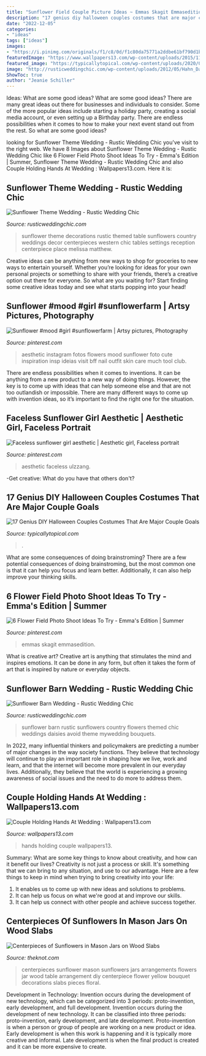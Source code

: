 ```yaml
---
title: "Sunflower Field Couple Picture Ideas ~ Emmas Skagit Emmasedition"
description: "17 genius diy halloween couples costumes that are major couple goals"
date: "2022-12-05"
categories:
- "ideas"
tags: ["ideas"]
images:
- "https://i.pinimg.com/originals/f1/c8/0d/f1c80da75771a2ddbe61bf790d1be66d.jpg"
featuredImage: "https://www.wallpapers13.com/wp-content/uploads/2015/11/Couple-Holding-Hands-at-wedding-1680x1050.jpg"
featured_image: "https://typicallytopical.com/wp-content/uploads/2020/08/halloween-couples-costumes.jpg"
image: "http://rusticweddingchic.com/wp-content/uploads/2012/05/Hahn_Davis_Laura_Leigh_Photo_574DAVISLauraLeighPhoto_low-590x887.jpg"
ShowToc: true
author: "Jeanie Schiller"
---
```



Ideas: What are some good ideas?
What are some good ideas?
There are many great ideas out there for businesses and individuals to consider. Some of the more popular ideas include starting a holiday party, creating a social media account, or even setting up a Birthday party. There are endless possibilities when it comes to how to make your next event stand out from the rest. So what are some good ideas?

	

		
looking for Sunflower Theme Wedding - Rustic Wedding Chic you've visit to the right web. We have 8 Images about Sunflower Theme Wedding - Rustic Wedding Chic like 6 Flower Field Photo Shoot Ideas To Try - Emma&#039;s Edition | Summer, Sunflower Theme Wedding - Rustic Wedding Chic and also Couple Holding Hands At Wedding : Wallpapers13.com. Here it is:
		
    
## Sunflower Theme Wedding - Rustic Wedding Chic

<img loading=lazy src="http://rusticweddingchic.com/wp-content/uploads/2012/05/Hahn_Davis_Laura_Leigh_Photo_574DAVISLauraLeighPhoto_low-590x887.jpg" onerror="this.onerror=null;this.src='https://tse1.mm.bing.net/th?id=OIP.O2ya0bq1Bz59Da9eSNIorAHaLI&amp;pid=15.1';" alt="Sunflower Theme Wedding - Rustic Wedding Chic">

_Source: rusticweddingchic.com_

>sunflower theme decorations rustic themed table sunflowers country weddings decor centerpieces western chic tables settings reception centerpiece place melissa matthew. 

	

Creative ideas can be anything from new ways to shop for groceries to new ways to entertain yourself. Whether you’re looking for ideas for your own personal projects or something to share with your friends, there’s a creative option out there for everyone. So what are you waiting for? Start finding some creative ideas today and see what starts popping into your head!

    
## Sunflower #mood #girl #sunflowerfarm | Artsy Pictures, Photography

<img loading=lazy src="https://i.pinimg.com/736x/e1/96/46/e196462ac14c990db9bf1538145872d5.jpg" onerror="this.onerror=null;this.src='https://tse1.mm.bing.net/th?id=OIP.qyOQykzDp7CDKcXaiBUrYAHaNL&amp;pid=15.1';" alt="Sunflower #mood #girl #sunflowerfarm | Artsy pictures, Photography">

_Source: pinterest.com_

>aesthetic instagram fotos flowers mood sunflower foto cute inspiration insp ideias visit bff nail outfit skin care much tool club. 

	

There are endless possibilities when it comes to inventions. It can be anything from a new product to a new way of doing things. However, the key is to come up with ideas that can help someone else and that are not too outlandish or impossible. There are many different ways to come up with invention ideas, so it’s important to find the right one for the situation.

    
## Faceless Sunflower Girl Aesthetic | Aesthetic Girl, Faceless Portrait

<img loading=lazy src="https://i.pinimg.com/originals/f1/c8/0d/f1c80da75771a2ddbe61bf790d1be66d.jpg" onerror="this.onerror=null;this.src='https://tse3.mm.bing.net/th?id=OIP.9za25CXayRL--TINFxo54gHaLH&amp;pid=15.1';" alt="Faceless sunflower girl aesthetic | Aesthetic girl, Faceless portrait">

_Source: pinterest.com_

>aesthetic faceless ulzzang. 

	

-Get creative: What do you have that others don't?

    
## 17 Genius DIY Halloween Couples Costumes That Are Major Couple Goals

<img loading=lazy src="https://typicallytopical.com/wp-content/uploads/2020/08/halloween-couples-costumes.jpg" onerror="this.onerror=null;this.src='https://tse1.mm.bing.net/th?id=OIP.gjvOt_L30X6I0SoGtQXSdgHaE8&amp;pid=15.1';" alt="17 Genius DIY Halloween Couples Costumes That Are Major Couple Goals">

_Source: typicallytopical.com_

>. 

	

What are some consequences of doing brainstroming?
There are a few potential consequences of doing brainstroming, but the most common one is that it can help you focus and learn better. Additionally, it can also help improve your thinking skills.

    
## 6 Flower Field Photo Shoot Ideas To Try - Emma&#039;s Edition | Summer

<img loading=lazy src="https://i.pinimg.com/736x/fe/e0/12/fee012383e367fb47347410c586e4b3f.jpg" onerror="this.onerror=null;this.src='https://tse2.mm.bing.net/th?id=OIP.rYNL2FXC2D-I-S757IkpRAHaLF&amp;pid=15.1';" alt="6 Flower Field Photo Shoot Ideas To Try - Emma&#039;s Edition | Summer">

_Source: pinterest.com_

>emmas skagit emmasedition. 

	

What is creative art?
Creative art is anything that stimulates the mind and inspires emotions. It can be done in any form, but often it takes the form of art that is inspired by nature or everyday objects.

    
## Sunflower Barn Wedding - Rustic Wedding Chic

<img loading=lazy src="http://rusticweddingchic.com/wp-content/uploads/2015/05/Harrison_Harrison_Lisa_Price_Photography_sbwedding062_low-590x885.jpg" onerror="this.onerror=null;this.src='https://tse3.mm.bing.net/th?id=OIP.t0lSfMXxfGi0gBc_bMiA2QHaLH&amp;pid=15.1';" alt="Sunflower Barn Wedding - Rustic Wedding Chic">

_Source: rusticweddingchic.com_

>sunflower barn rustic sunflowers country flowers themed chic weddings daisies avoid theme mywedding bouquets. 

	

In 2022, many influential thinkers and policymakers are predicting a number of major changes in the way society functions. They believe that technology will continue to play an important role in shaping how we live, work and learn, and that the internet will become more prevalent in our everyday lives. Additionally, they believe that the world is experiencing a growing awareness of social issues and the need to do more to address them.

    
## Couple Holding Hands At Wedding : Wallpapers13.com

<img loading=lazy src="https://www.wallpapers13.com/wp-content/uploads/2015/11/Couple-Holding-Hands-at-wedding-1680x1050.jpg" onerror="this.onerror=null;this.src='https://tse1.mm.bing.net/th?id=OIP.IIq4P2lTvoNvv3KC3cjI-AHaEo&amp;pid=15.1';" alt="Couple Holding Hands At Wedding : Wallpapers13.com">

_Source: wallpapers13.com_

>hands holding couple wallpapers13. 

	

Summary: What are some key things to know about creativity, and how can it benefit our lives?
Creativity is not just a process or skill. It's something that we can bring to any situation, and use to our advantage. Here are a few things to keep in mind when trying to bring creativity into your life:
1. It enables us to come up with new ideas and solutions to problems.
2. It can help us focus on what we're good at and improve our skills.
3. It can help us connect with other people and achieve success together.

    
## Centerpieces Of Sunflowers In Mason Jars On Wood Slabs

<img loading=lazy src="https://apis.xogrp.com/media-api/images/796c2f18-3891-11e4-843f-22000aa61a3e" onerror="this.onerror=null;this.src='https://tse1.mm.bing.net/th?id=OIP.2oJMKRPaVK7iDYLx0Bez5AHaLG&amp;pid=15.1';" alt="Centerpieces of Sunflowers in Mason Jars on Wood Slabs">

_Source: theknot.com_

>centerpieces sunflower mason sunflowers jars arrangements flowers jar wood table arrangement diy centerpiece flower yellow bouquet decorations slabs pieces floral. 

	

Development in Technology: Invention occurs during the development of new technology, which can be categorized into 3 periods: proto-invention, early development, and full development.
Invention occurs during the development of new technology. It can be classified into three periods: proto-invention, early development, and late development. Proto-invention is when a person or group of people are working on a new product or idea. Early development is when this work is happening and it is typically more creative and informal. Late development is when the final product is created and it can be more expensive to create.

